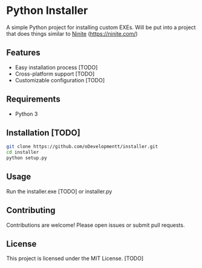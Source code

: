 # Python Installer

A simple Python project for installing custom EXEs.
Will be put into a project that does things similar to [Ninite](https://ninite.com/) (https://ninite.com/)

## Features

- Easy installation process [TODO]
- Cross-platform support [TODO]
- Customizable configuration [TODO]

## Requirements

- Python 3

## Installation [TODO]

```bash
git clone https://github.com/oDevelopmentt/installer.git
cd installer
python setup.py
```

## Usage

Run the installer.exe [TODO] or installer.py

## Contributing

Contributions are welcome! Please open issues or submit pull requests.

## License

This project is licensed under the MIT License. [TODO]